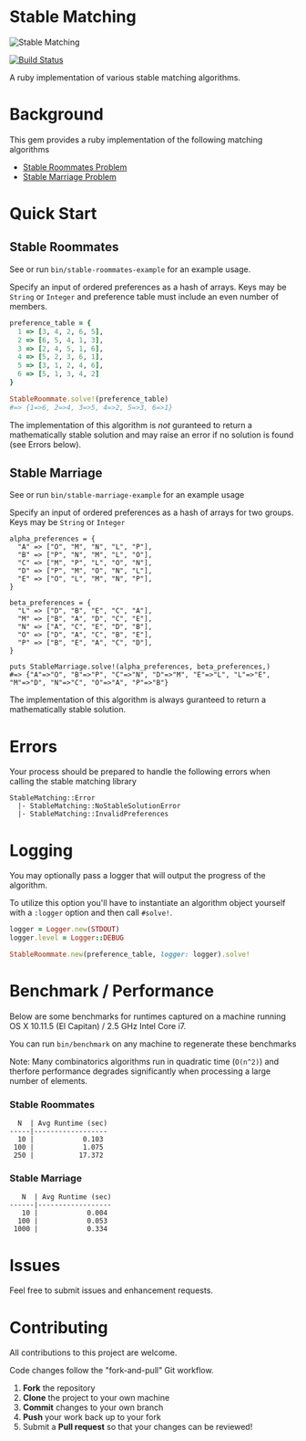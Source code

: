 

# Stable Matching

![Stable Matching](https://gitlab.com/abhchand/stable-matching/raw/master/meta/logo.png)

[![Build Status](https://gitlab.com/abhchand/stable-matching/badges/master/build.svg)](https://gitlab.com/abhchand/stable-matching/pipelines)

A ruby implementation of various stable matching algorithms.

# Background

This gem provides a ruby implementation of the following matching algorithms

- [Stable Roommates Problem](https://en.wikipedia.org/wiki/Stable_roommates_problem)
- [Stable Marriage Problem](https://en.wikipedia.org/wiki/Stable_marriage_problem)

# Quick Start

## Stable Roommates

See or run `bin/stable-roommates-example` for an example usage.

Specify an input of ordered preferences as a hash of arrays. Keys may be `String` or `Integer` and preference table must include an even number of members.

``` ruby
preference_table = {
  1 => [3, 4, 2, 6, 5],
  2 => [6, 5, 4, 1, 3],
  3 => [2, 4, 5, 1, 6],
  4 => [5, 2, 3, 6, 1],
  5 => [3, 1, 2, 4, 6],
  6 => [5, 1, 3, 4, 2]
}

StableRoommate.solve!(preference_table)
#=> {1=>6, 2=>4, 3=>5, 4=>2, 5=>3, 6=>1}
```

The implementation of this algorithm is *not* guranteed to return a mathematically stable solution and may raise an error if no solution is found (see Errors below).

## Stable Marriage

See or run `bin/stable-marriage-example` for an example usage

Specify an input of ordered preferences as a hash of arrays for two groups. Keys may be `String` or `Integer`

```
alpha_preferences = {
  "A" => ["O", "M", "N", "L", "P"],
  "B" => ["P", "N", "M", "L", "O"],
  "C" => ["M", "P", "L", "O", "N"],
  "D" => ["P", "M", "O", "N", "L"],
  "E" => ["O", "L", "M", "N", "P"],
}

beta_preferences = {
  "L" => ["D", "B", "E", "C", "A"],
  "M" => ["B", "A", "D", "C", "E"],
  "N" => ["A", "C", "E", "D", "B"],
  "O" => ["D", "A", "C", "B", "E"],
  "P" => ["B", "E", "A", "C", "D"],
}

puts StableMarriage.solve!(alpha_preferences, beta_preferences,)
#=> {"A"=>"O", "B"=>"P", "C"=>"N", "D"=>"M", "E"=>"L", "L"=>"E", "M"=>"D", "N"=>"C", "O"=>"A", "P"=>"B"}
```

The implementation of this algorithm is always guranteed to return a mathematically stable solution.

# Errors

Your process should be prepared to handle the following errors when calling the stable matching library

```
StableMatching::Error
  |- StableMatching::NoStableSolutionError
  |- StableMatching::InvalidPreferences
```

# Logging

You may optionally pass a logger that will output the progress of the algorithm.

To utilize this option you'll have to instantiate an algorithm object yourself with a `:logger` option and then call `#solve!`.

``` ruby
logger = Logger.new(STDOUT)
logger.level = Logger::DEBUG

StableRoommate.new(preference_table, logger: logger).solve!
```

# Benchmark / Performance

Below are some benchmarks for runtimes captured on a machine running OS X 10.11.5 (El Capitan) / 2.5 GHz Intel Core i7.

You can run `bin/benchmark` on any machine to regenerate these benchmarks

Note: Many combinatorics algorithms run in quadratic time (`O(n^2)`) and therfore performance degrades significantly when processing a large number of elements.

### Stable Roommates

```
  N  | Avg Runtime (sec)
-----|------------------
  10 |            0.103
 100 |            1.075
 250 |           17.372
```

### Stable Marriage

```
   N  | Avg Runtime (sec)
------|------------------
   10 |            0.004
  100 |            0.053
 1000 |            0.334
```

# Issues

Feel free to submit issues and enhancement requests.

# Contributing

All contributions to this project are welcome.

Code changes follow the "fork-and-pull" Git workflow.

 1. **Fork** the repository
 2. **Clone** the project to your own machine
 3. **Commit** changes to your own branch
 4. **Push** your work back up to your fork
 5. Submit a **Pull request** so that your changes can be reviewed!
